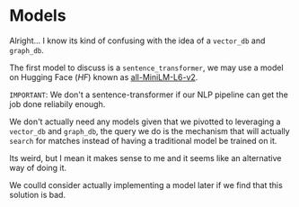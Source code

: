 # Models

Alright... I know its kind of confusing with the idea of a `vector_db` and `graph_db`.

The first model to discuss is a `sentence_transformer`, we may use a model on Hugging Face (_HF_)
known as [all-MiniLM-L6-v2](https://huggingface.co/sentence-transformers/all-MiniLM-L6-v2).

 `IMPORTANT`: We don't a sentence-transformer if our NLP pipeline can get the job done reliabily enough.
 
We don't actually need any models given that we pivotted to leveraging a `vector_db` and `graph_db`, the query we do 
is the mechanism that will actually `search` for matches instead of having a traditional model be trained on it.

Its weird, but I mean it makes sense to me and it seems like an alternative way of doing it.

We coulld consider actually implementing a model later if we find that this solution is bad.